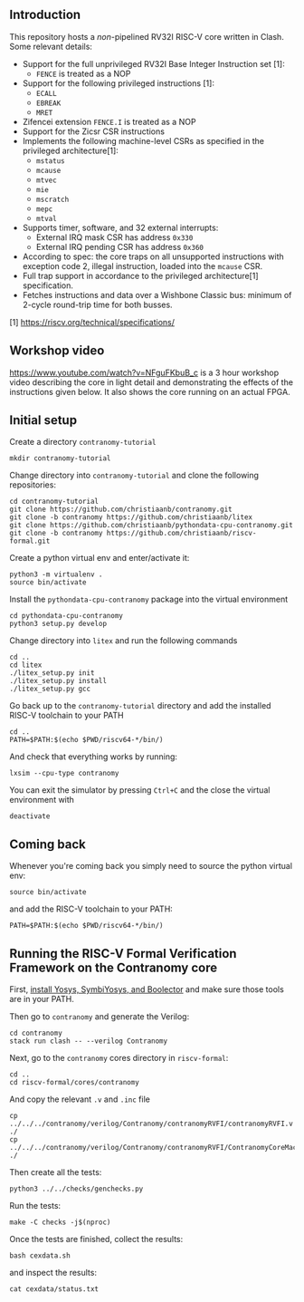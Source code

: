 ## Introduction
This repository hosts a *non*-pipelined RV32I RISC-V core written in Clash.
Some relevant details:

* Support for the full unprivileged RV32I Base Integer Instruction set [1]:
  * `FENCE` is treated as a NOP
* Support for the following privileged instructions [1]:
  * `ECALL`
  * `EBREAK`
  * `MRET`
* Zifencei extension `FENCE.I` is treated as a NOP
* Support for the Zicsr CSR instructions
* Implements the following machine-level CSRs as specified in the privileged architecture[1]:
  * `mstatus`
  * `mcause`
  * `mtvec`
  * `mie`
  * `mscratch`
  * `mepc`
  * `mtval`
* Supports timer, software, and 32 external interrupts:
  * External IRQ mask CSR has address `0x330`
  * External IRQ pending CSR has address `0x360`
* According to spec: the core traps on all unsupported instructions with exception code 2, illegal instruction, loaded into the `mcause` CSR.
* Full trap support in accordance to the privileged architecture[1] specification.
* Fetches instructions and data over a Wishbone Classic bus: minimum of 2-cycle round-trip time for both busses.

[1] https://riscv.org/technical/specifications/

## Workshop video
https://www.youtube.com/watch?v=NFguFKbuB_c is a 3 hour workshop video
describing the core in light detail and demonstrating the effects of the
instructions given below. It also shows the core running on an actual FPGA.

## Initial setup

Create a directory `contranomy-tutorial`

```
mkdir contranomy-tutorial
```

Change directory into `contranomy-tutorial` and clone the following repositories:

```
cd contranomy-tutorial
git clone https://github.com/christiaanb/contranomy.git
git clone -b contranomy https://github.com/christiaanb/litex
git clone https://github.com/christiaanb/pythondata-cpu-contranomy.git
git clone -b contranomy https://github.com/christiaanb/riscv-formal.git
```

Create a python virtual env and enter/activate it:

```
python3 -m virtualenv .
source bin/activate
```

Install the `pythondata-cpu-contranomy` package into the virtual environment

```
cd pythondata-cpu-contranomy
python3 setup.py develop
```

Change directory into `litex` and run the following commands

```
cd ..
cd litex
./litex_setup.py init
./litex_setup.py install
./litex_setup.py gcc
```

Go back up to the `contranomy-tutorial` directory and add the installed RISC-V toolchain to your PATH

```
cd ..
PATH=$PATH:$(echo $PWD/riscv64-*/bin/)
```

And check that everything works by running:

```
lxsim --cpu-type contranomy
```

You can exit the simulator by pressing `Ctrl+C` and the close the virtual environment with

```
deactivate
```

## Coming back

Whenever you're coming back you simply need to source the python virtual env:

```
source bin/activate
```

and add the RISC-V toolchain to your PATH:

```
PATH=$PATH:$(echo $PWD/riscv64-*/bin/)
```

## Running the RISC-V Formal Verification Framework on the Contranomy core

First, [install Yosys, SymbiYosys, and Boolector](http://symbiyosys.readthedocs.io/en/latest/quickstart.html#installing) and make sure those tools are in your PATH.

Then go to `contranomy` and generate the Verilog:

```
cd contranomy
stack run clash -- --verilog Contranomy
```

Next, go to the `contranomy` cores directory in `riscv-formal`:

```
cd ..
cd riscv-formal/cores/contranomy
```

And copy the relevant `.v` and `.inc` file

```
cp ../../../contranomy/verilog/Contranomy/contranomyRVFI/contranomyRVFI.v ./
cp ../../../contranomy/verilog/Contranomy/contranomyRVFI/ContranomyCoreMachineStateDirect.inc ./
```

Then create all the tests:

```
python3 ../../checks/genchecks.py
```

Run the tests:

```
make -C checks -j$(nproc)
```

Once the tests are finished, collect the results:

```
bash cexdata.sh
```

and inspect the results:

```
cat cexdata/status.txt
```
